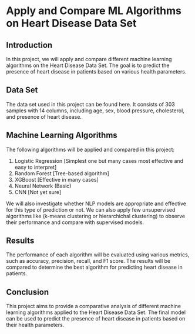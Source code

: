 


# Apply and Compare ML Algorithms on Heart Disease Data Set

## Introduction
In this project, we will apply and compare different machine learning algorithms on the Heart Disease Data Set. The goal is to predict the presence of heart disease in patients based on various health parameters.

## Data Set
The data set used in this project can be found here. It consists of 303 samples with 14 columns, including age, sex, blood pressure, cholesterol, and presence of heart disease.

## Machine Learning Algorithms
The following algorithms will be applied and compared in this project:

1. Logistic Regression [Simplest one but many cases most effective and easy to interpret]
2. Random Forest [Tree-based algorithm]
3. XGBoost [Effective in many cases]
4. Neural Network (Basic)
5. CNN [Not yet sure]

We will also investigate whether NLP models are appropriate and effective for this type of prediction or not. We can also apply few unsupervised algorithms like (k-means clustering or hierarchichal clustering) to observe their performance and compare with supervised models. 

## Results
The performance of each algorithm will be evaluated using various metrics, such as accuracy, precision, recall, and F1 score. The results will be compared to determine the best algorithm for predicting heart disease in patients.

## Conclusion
This project aims to provide a comparative analysis of different machine learning algorithms applied to the Heart Disease Data Set. The final model can be used to predict the presence of heart disease in patients based on their health parameters.



